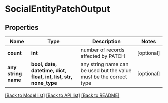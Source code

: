# SocialEntityPatchOutput


## Properties
Name | Type | Description | Notes
------------ | ------------- | ------------- | -------------
**count** | **int** | number of records affected by PATCH | [optional] 
**any string name** | **bool, date, datetime, dict, float, int, list, str, none_type** | any string name can be used but the value must be the correct type | [optional]

[[Back to Model list]](../README.md#documentation-for-models) [[Back to API list]](../README.md#documentation-for-api-endpoints) [[Back to README]](../README.md)


